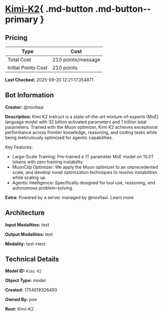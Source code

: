 # [Kimi-K2](https://poe.com/Kimi-K2){ .md-button .md-button--primary }

## Pricing

| Type | Cost |
|------|------|
| Total Cost | 210 points/message |
| Initial Points Cost | 210 points |

**Last Checked:** 2025-09-20 12:21:17.354871


## Bot Information

**Creator:** @novitaai

**Description:** Kimi K2 Instruct is a state-of-the-art mixture-of-experts (MoE) language model with 32 billion activated parameters and 1 trillion total parameters. Trained with the Muon optimizer, Kimi K2 achieves exceptional performance across frontier knowledge, reasoning, and coding tasks while being meticulously optimized for agentic capabilities.

Key Features:
- Large-Scale Training: Pre-trained a 1T parameter MoE model on 15.5T tokens with zero training instability.
- MuonClip Optimizer: We apply the Muon optimizer to an unprecedented scale, and develop novel optimization techniques to resolve instabilities while scaling up.
- Agentic Intelligence: Specifically designed for tool use, reasoning, and autonomous problem-solving.

**Extra:** Powered by a server managed by @novitaai. Learn more


## Architecture

**Input Modalities:** text

**Output Modalities:** text

**Modality:** text->text


## Technical Details

**Model ID:** `Kimi-K2`

**Object Type:** model

**Created:** 1754618326493

**Owned By:** poe

**Root:** Kimi-K2
